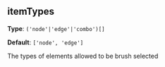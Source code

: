 ## itemTypes

**Type**: `('node'|'edge'|'combo')[]`

**Default**: `['node', 'edge']`

The types of elements allowed to be brush selected